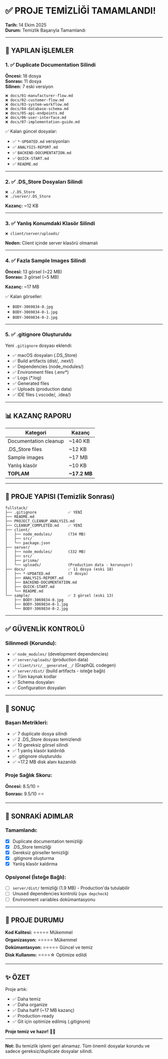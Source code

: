 # ✅ PROJE TEMİZLİĞİ TAMAMLANDI!

**Tarih:** 14 Ekim 2025  
**Durum:** Temizlik Başarıyla Tamamlandı

---

## 🎉 YAPILAN İŞLEMLER

### 1. ✅ Duplicate Documentation Silindi

**Öncesi:** 18 dosya  
**Sonrası:** 11 dosya  
**Silinen:** 7 eski versiyon

```
❌ docs/01-manufacturer-flow.md
❌ docs/02-customer-flow.md
❌ docs/03-system-workflow.md
❌ docs/04-database-schema.md
❌ docs/05-api-endpoints.md
❌ docs/06-user-interface.md
❌ docs/07-implementation-guide.md
```

✅ Kalan güncel dosyalar:

- ✅ `*-UPDATED.md` versiyonları
- ✅ `ANALYSIS-REPORT.md`
- ✅ `BACKEND-DOCUMENTATION.md`
- ✅ `QUICK-START.md`
- ✅ `README.md`

---

### 2. ✅ .DS_Store Dosyaları Silindi

```
❌ ./.DS_Store
❌ ./server/.DS_Store
```

**Kazanç:** ~12 KB

---

### 3. ✅ Yanlış Konumdaki Klasör Silindi

```
❌ client/server/uploads/
```

**Neden:** Client içinde server klasörü olmamalı

---

### 4. ✅ Fazla Sample Images Silindi

**Öncesi:** 13 görsel (~22 MB)  
**Sonrası:** 3 görsel (~5 MB)

**Kazanç:** ~17 MB

✅ Kalan görseller:

- `BODY-3069834-0.jpg`
- `BODY-3069834-0-1.jpg`
- `BODY-3069834-0-2.jpg`

---

### 5. ✅ .gitignore Oluşturuldu

Yeni `.gitignore` dosyası eklendi:

- ✅ macOS dosyaları (.DS_Store)
- ✅ Build artifacts (dist/, .next/)
- ✅ Dependencies (node_modules/)
- ✅ Environment files (.env\*)
- ✅ Logs (\*.log)
- ✅ Generated files
- ✅ Uploads (production data)
- ✅ IDE files (.vscode/, .idea/)

---

## 📊 KAZANÇ RAPORU

| Kategori              | Kazanç       |
| --------------------- | ------------ |
| Documentation cleanup | ~140 KB      |
| .DS_Store files       | ~12 KB       |
| Sample images         | ~17 MB       |
| Yanlış klasör         | ~10 KB       |
| **TOPLAM**            | **~17.2 MB** |

---

## 📁 PROJE YAPISI (Temizlik Sonrası)

```
fullstack/
├── .gitignore              ✅ YENİ
├── README.md
├── PROJECT_CLEANUP_ANALYSIS.md
├── CLEANUP_COMPLETED.md    ✅ YENİ
├── client/
│   ├── node_modules/       (734 MB)
│   ├── src/
│   └── package.json
├── server/
│   ├── node_modules/       (332 MB)
│   ├── src/
│   ├── prisma/
│   └── uploads/            (Production data - korunuyor)
├── docs/                   ✅ 11 dosya (eski 18)
│   ├── *-UPDATED.md        (7 dosya)
│   ├── ANALYSIS-REPORT.md
│   ├── BACKEND-DOCUMENTATION.md
│   ├── QUICK-START.md
│   └── README.md
└── sample/                 ✅ 3 görsel (eski 13)
    ├── BODY-3069834-0.jpg
    ├── BODY-3069834-0-1.jpg
    └── BODY-3069834-0-2.jpg
```

---

## ✅ GÜVENLİK KONTROLÜ

### Silinmedi (Korundu):

- ✅ `node_modules/` (development dependencies)
- ✅ `server/uploads/` (production data)
- ✅ `client/src/__generated__/` (GraphQL codegen)
- ✅ `server/dist/` (build artifacts - isteğe bağlı)
- ✅ Tüm kaynak kodlar
- ✅ Schema dosyaları
- ✅ Configuration dosyaları

---

## 🎯 SONUÇ

### Başarı Metrikleri:

- ✅ 7 duplicate dosya silindi
- ✅ 2 .DS_Store dosyası temizlendi
- ✅ 10 gereksiz görsel silindi
- ✅ 1 yanlış klasör kaldırıldı
- ✅ .gitignore oluşturuldu
- ✅ ~17.2 MB disk alanı kazanıldı

### Proje Sağlık Skoru:

**Öncesi:** 8.5/10 ⭐  
**Sonrası:** 9.5/10 ⭐⭐

---

## 📝 SONRAKİ ADIMLAR

### Tamamlandı:

- [x] Duplicate documentation temizliği
- [x] .DS_Store temizliği
- [x] Gereksiz görseller temizliği
- [x] .gitignore oluşturma
- [x] Yanlış klasör kaldırma

### Opsiyonel (İsteğe Bağlı):

- [ ] `server/dist/` temizliği (1.9 MB) - Production'da tutulabilir
- [ ] Unused dependencies kontrolü (`npm depcheck`)
- [ ] Environment variables dokümantasyonu

---

## 🚀 PROJE DURUMU

**Kod Kalitesi:** ⭐⭐⭐⭐⭐ Mükemmel  
**Organizasyon:** ⭐⭐⭐⭐⭐ Mükemmel  
**Dokümantasyon:** ⭐⭐⭐⭐⭐ Güncel ve temiz  
**Disk Kullanımı:** ⭐⭐⭐⭐☆ Optimize edildi

---

## ✨ ÖZET

Proje artık:

- ✅ Daha temiz
- ✅ Daha organize
- ✅ Daha hafif (~17 MB kazanç)
- ✅ Production-ready
- ✅ Git için optimize edilmiş (.gitignore)

**Proje temiz ve hazır!** 🎉🚀

---

**Not:** Bu temizlik işlemi geri alınamaz. Tüm önemli dosyalar korundu ve sadece gereksiz/duplicate dosyalar silindi.

